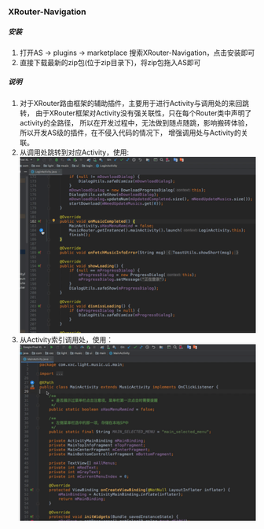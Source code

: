 ### XRouter-Navigation
##### 安装
1.  打开AS -> plugins -> marketplace 搜索XRouter-Navigation，点击安装即可
2.  直接下载最新的zip包(位于zip目录下)，将zip包拖入AS即可


##### 说明
1. 对于XRouter路由框架的辅助插件，主要用于进行Activity与调用处的来回跳转，
由于XRouter框架对Activity没有强关联性，只在每个Router类中声明了activity的全路径，
所以在开发过程中，无法做到随点随跳，影响搬砖体验，所以开发AS级的插件，在不侵入代码的情况下，
增强调用处与Activity的关联。
2. 从调用处跳转到对应Activity，使用:  
![image](media/navigation_launch.gif)
3. 从Activity索引调用处，使用：
![索引调用](media/show_invoker.gif)


